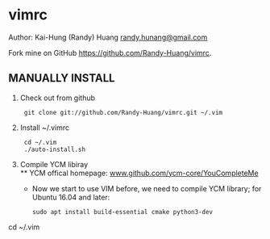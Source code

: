 vimrc
=====
Author: Kai-Hung (Randy) Huang <randy.hunang@gmail.com>

Fork mine on GitHub https://github.com/Randy-Huang/vimrc.

MANUALLY INSTALL
----------------

1. Check out from github

        git clone git://github.com/Randy-Huang/vimrc.git ~/.vim

2. Install ~/.vimrc        
    
        cd ~/.vim
        ./auto-install.sh
        
3. Compile YCM libiray        
   ** YCM offical homepage: www.github.com/ycm-core/YouCompleteMe
        
   * Now we start to use VIM before, we need to compile YCM library; for Ubuntu 16.04 and later:

         sudo apt install build-essential cmake python3-dev
       
                
                
cd ~/.vim    

